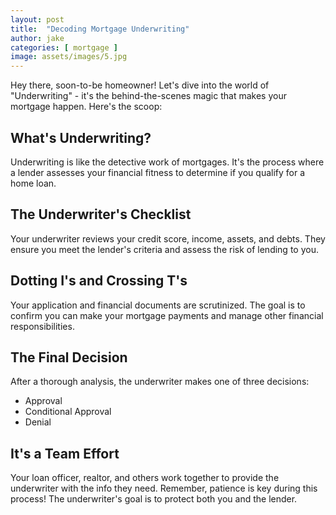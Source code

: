 ```yaml
---
layout: post
title:  "Decoding Mortgage Underwriting"
author: jake
categories: [ mortgage ]
image: assets/images/5.jpg
---
```

Hey there, soon-to-be homeowner! Let's dive into the world of "Underwriting" - it's the behind-the-scenes magic that makes your mortgage happen. Here's the scoop:

## What's Underwriting?
Underwriting is like the detective work of mortgages. It's the process where a lender assesses your financial fitness to determine if you qualify for a home loan.

## The Underwriter's Checklist
Your underwriter reviews your credit score, income, assets, and debts. They ensure you meet the lender's criteria and assess the risk of lending to you.

## Dotting I's and Crossing T's
Your application and financial documents are scrutinized. The goal is to confirm you can make your mortgage payments and manage other financial responsibilities.

## The Final Decision
After a thorough analysis, the underwriter makes one of three decisions:
- Approval
- Conditional Approval
- Denial

## It's a Team Effort
Your loan officer, realtor, and others work together to provide the underwriter with the info they need. Remember, patience is key during this process! The underwriter's goal is to protect both you and the lender.

